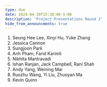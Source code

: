 ```yaml
---
type: due
date: 2024-04-30T15:30:00-5:00
description: 'Project Presentations Round 2'
hide_from_announcments: true
---
```


1. Seung Hee Lee, Xinyi Hu, Yuke Zhang
2. Jessica Cannon
3. Sungjoon Park
4. Anh Pham, Farid Karimli
5. Nikhita Mantravadi
6. Ishan Ranjan, Jack Campbell, Rani Shah
7. Andy Yang, Weining Mai
8. Ruozhu Wang, Yi Liu, Zhuoyan Ma
9. Kevin Quinn
